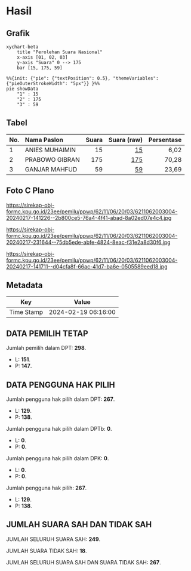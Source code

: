 # Hasil

## Grafik

```mermaid
xychart-beta
    title "Perolehan Suara Nasional"
    x-axis [01, 02, 03]
    y-axis "Suara" 0 --> 175
    bar [15, 175, 59]
```

```mermaid
%%{init: {"pie": {"textPosition": 0.5}, "themeVariables": {"pieOuterStrokeWidth": "5px"}} }%%
pie showData
    "1" : 15
    "2" : 175
    "3" : 59
```

## Tabel

| No. | Nama Paslon    | Suara | Suara (raw) | Persentase |
|:--- |:-------------- | -----:| -----------:| ----------:|
| 1   | ANIES MUHAIMIN | 15    | [15][p-1]   | 6,02       |
| 2   | PRABOWO GIBRAN | 175   | [175][p-2]  | 70,28      |
| 3   | GANJAR MAHFUD  | 59    | [59][p-3]   | 23,69      |


[p-1]: https://github.com/gigit-pemilu/pemilu-2024/blob/main/pilpres/hitung-suara/sub/62-kalimantan-tengah/sub/11-pulang-pisau/sub/06-maliku/sub/2003-wono-agung/sub/004-tps/sub/paslon-1.txt
[p-2]: https://github.com/gigit-pemilu/pemilu-2024/blob/main/pilpres/hitung-suara/sub/62-kalimantan-tengah/sub/11-pulang-pisau/sub/06-maliku/sub/2003-wono-agung/sub/004-tps/sub/paslon-2.txt
[p-3]: https://github.com/gigit-pemilu/pemilu-2024/blob/main/pilpres/hitung-suara/sub/62-kalimantan-tengah/sub/11-pulang-pisau/sub/06-maliku/sub/2003-wono-agung/sub/004-tps/sub/paslon-3.txt

## Foto C Plano

https://sirekap-obj-formc.kpu.go.id/23ee/pemilu/ppwp/62/11/06/20/03/6211062003004-20240217-141226--2b800ce5-76a4-4f41-abad-8a02ed07e4c4.jpg

https://sirekap-obj-formc.kpu.go.id/23ee/pemilu/ppwp/62/11/06/20/03/6211062003004-20240217-231644--75db5ede-abfe-4824-8eac-f31e2a8d30f6.jpg

https://sirekap-obj-formc.kpu.go.id/23ee/pemilu/ppwp/62/11/06/20/03/6211062003004-20240217-141711--d04cfa8f-66ac-41d7-ba6e-0505589eed18.jpg


## Metadata

| Key        | Value               |
| ---------- | ------------------- |
| Time Stamp | 2024-02-19 06:16:00 |


## DATA PEMILIH TETAP

Jumlah pemilih dalam DPT: **298**.
 * L: **151**.
 * P: **147**.

## DATA PENGGUNA HAK PILIH

Jumlah pengguna hak pilih dalam DPT: **267**.
 * L: **129**.
 * P: **138**.

Jumlah pengguna hak pilih dalam DPTb: **0**.
 * L: **0**.
 * P: **0**.

Jumlah pengguna hak pilih dalam DPK: **0**.
 * L: **0**.
 * P: **0**.

Jumlah pengguna hak pilih: **267**.
 * L: **129**.
 * P: **138**.

## JUMLAH SUARA SAH DAN TIDAK SAH

JUMLAH SELURUH SUARA SAH: **249**.

JUMLAH SUARA TIDAK SAH: **18**.

JUMLAH SELURUH SUARA SAH DAN SUARA TIDAK SAH: **267**.


